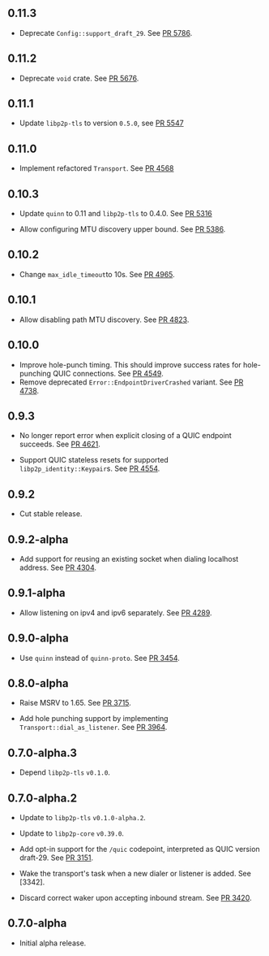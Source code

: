 ## 0.11.3

- Deprecate `Config::support_draft_29`.
  See [PR 5786](https://github.com/libp2p/rust-libp2p/pull/5786).

## 0.11.2

- Deprecate `void` crate.
  See [PR 5676](https://github.com/libp2p/rust-libp2p/pull/5676).

## 0.11.1

- Update `libp2p-tls` to version `0.5.0`, see [PR 5547]

[PR 5547]: https://github.com/libp2p/rust-libp2p/pull/5547

## 0.11.0

- Implement refactored `Transport`.
  See [PR 4568](https://github.com/libp2p/rust-libp2p/pull/4568)

## 0.10.3

- Update `quinn` to 0.11 and `libp2p-tls` to 0.4.0.
  See [PR 5316](https://github.com/libp2p/rust-libp2p/pull/5316)

- Allow configuring MTU discovery upper bound.
  See [PR 5386](https://github.com/libp2p/rust-libp2p/pull/5386).

## 0.10.2

- Change `max_idle_timeout`to 10s.
  See [PR 4965](https://github.com/libp2p/rust-libp2p/pull/4965).

## 0.10.1

- Allow disabling path MTU discovery.
  See [PR 4823](https://github.com/libp2p/rust-libp2p/pull/4823).

## 0.10.0

- Improve hole-punch timing.
  This should improve success rates for hole-punching QUIC connections.
  See [PR 4549](https://github.com/libp2p/rust-libp2p/pull/4549).
- Remove deprecated `Error::EndpointDriverCrashed` variant.
  See [PR 4738](https://github.com/libp2p/rust-libp2p/pull/4738).

## 0.9.3

- No longer report error when explicit closing of a QUIC endpoint succeeds.
  See [PR 4621].

- Support QUIC stateless resets for supported `libp2p_identity::Keypair`s. See [PR 4554].

[PR 4621]: https://github.com/libp2p/rust-libp2p/pull/4621
[PR 4554]: https://github.com/libp2p/rust-libp2p/pull/4554

## 0.9.2

- Cut stable release.

## 0.9.2-alpha

- Add support for reusing an existing socket when dialing localhost address.
  See [PR 4304].

[PR 4304]: https://github.com/libp2p/rust-libp2p/pull/4304

## 0.9.1-alpha

- Allow listening on ipv4 and ipv6 separately.
  See [PR 4289].

[PR 4289]: https://github.com/libp2p/rust-libp2p/pull/4289

## 0.9.0-alpha

- Use `quinn` instead of `quinn-proto`.
  See [PR 3454].

[PR 3454]: https://github.com/libp2p/rust-libp2p/pull/3454

## 0.8.0-alpha

- Raise MSRV to 1.65.
  See [PR 3715].

- Add hole punching support by implementing `Transport::dial_as_listener`. See [PR 3964].

[PR 3715]: https://github.com/libp2p/rust-libp2p/pull/3715
[PR 3964]: https://github.com/libp2p/rust-libp2p/pull/3964

## 0.7.0-alpha.3

- Depend `libp2p-tls` `v0.1.0`.

## 0.7.0-alpha.2

- Update to `libp2p-tls` `v0.1.0-alpha.2`.

- Update to `libp2p-core` `v0.39.0`.

- Add opt-in support for the `/quic` codepoint, interpreted as QUIC version draft-29.
  See [PR 3151].

- Wake the transport's task when a new dialer or listener is added. See [3342].

- Discard correct waker upon accepting inbound stream. See [PR 3420].

[PR 3151]: https://github.com/libp2p/rust-libp2p/pull/3151
[PR 3342]: https://github.com/libp2p/rust-libp2p/pull/3342
[PR 3420]: https://github.com/libp2p/rust-libp2p/pull/3420

## 0.7.0-alpha

- Initial alpha release.
